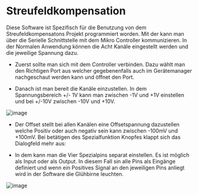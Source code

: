 # Streufeldkompensation

Diese Software ist Spezifisch für die Benutzung von dem Streufeldkompensatons Projekt programmiert worden. 
Mit der kann man über die Serielle Schnittstelle mit dem Mikro Controller kommunizieren. In der Normalen Anwendung können die Acht Kanäle eingestellt werden und 
die jeweilige Spannung dazu. 

- Zuerst sollte man sich mit dem Controller verbinden. Dazu wählt man den Richtigen Port aus welcher gegebenenfalls auch im Gerätemanager nachgeschaut werden kann und öffnet den Port. 


- Danach ist man bereit die Kanäle einzustellen. In dem Spannungsbereich +/- 1V kann man zwischen -1V und +1V einstellen und bei +/-10V zwischen   -10V und +10V. 

![image](https://user-images.githubusercontent.com/45595553/107516830-410fc980-6bad-11eb-8da0-01fdff80f485.png)


- Der Offset stellt bei allen Kanälen eine Offsetspannung dazustellen welche Positiv oder auch negativ sein kann zwischen -100mV und +100mV. 
Bei betätigen des Spezialfunktion Knopfes klappt sich das Dialogfeld mehr aus:


- In dem kann man die Vier Spezialpins separat einstellen. Es ist möglich als Input oder als Output. In diesem Fall sin alle Pins als Eingänge definiert und wenn ein Positives Signal an den jeweiligen Pins anliegt wird in der Software die Glühbirne leuchten.

![image](https://user-images.githubusercontent.com/45595553/107516934-64d30f80-6bad-11eb-81c1-93a7304df757.png)
